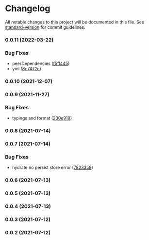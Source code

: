 # Changelog

All notable changes to this project will be documented in this file. See [standard-version](https://github.com/conventional-changelog/standard-version) for commit guidelines.

### 0.0.11 (2022-03-22)


### Bug Fixes

* peerDependencies ([f5ff445](https://github.com/planjs/mobx-persist/commit/f5ff445e668b4b5b6a824c9e39623461ad933c80))
* yml ([8e7472c](https://github.com/planjs/mobx-persist/commit/8e7472c59f3bf3b6e9bf4582e3cde901a634e459))

### 0.0.10 (2021-12-07)

### 0.0.9 (2021-11-27)


### Bug Fixes

* typings and format ([230e919](https://github.com/planjs/mobx-persist/commit/230e919a1d01b959b39e44402d52bccd81493bed))

### 0.0.8 (2021-07-14)

### 0.0.7 (2021-07-14)


### Bug Fixes

* hydrate no persist store error ([7823358](https://github.com/planjs/mobx-persist/commit/78233587ae027ea0b0f3ac1acd73c53aae935ce6))

### 0.0.6 (2021-07-13)

### 0.0.5 (2021-07-13)

### 0.0.4 (2021-07-13)

### 0.0.3 (2021-07-12)

### 0.0.2 (2021-07-12)
